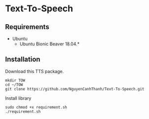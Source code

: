 # Text-To-Speech

## Requirements

* Ubuntu
  * Ubuntu Bionic Beaver 18.04.*

## Installation

Download this TTS package.

```
mkdir TOW
cd ~/TOW
git clone https://github.com/NguyenCanhThanh/Text-To-Speech.git
```

Install library

```
sudo chmod +x requirement.sh
./requirement.sh
```
